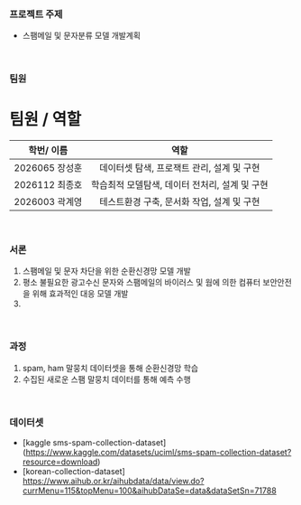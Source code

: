 ### 프로젝트 주제
 - 스팸메일 및 문자분류 모델 개발계획

<br>

### 팀원

# 팀원 / 역할
| 학번/ 이름 | 역할 |
|:---:|:---:|
| 2026065 장성훈 | 데이터셋 탐색, 프로잭트 관리, 설계 및 구현 |
| 2026112 최종호 | 학습최적 모델탐색, 데이터 전처리, 설계 및 구현 |
| 2026003 곽계영 | 테스트환경 구축, 문서화 작업, 설계 및 구현 |

<br>

### 서론
 1. 스팸메일 및 문자 차단을 위한 순환신경망 모델 개발
 2. 평소 불필요한 광고수신 문자와 스팸메일의 바이러스 및 웜에 의한 컴퓨터 보안안전을 위해 효과적인 대응 모델 개발
 3. 
<br>

### 과정
 1. spam, ham 말뭉치 데이터셋을 통해 순환신경망 학습
 2. 수집된 새로운 스팸 말뭉치 데이터를 통해 예측 수행

<br>

### 데이터셋
 - [kaggle sms-spam-collection-dataset] (https://www.kaggle.com/datasets/uciml/sms-spam-collection-dataset?resource=download)
 - [korean-collection-dataset] https://www.aihub.or.kr/aihubdata/data/view.do?currMenu=115&topMenu=100&aihubDataSe=data&dataSetSn=71788
<br>
 
